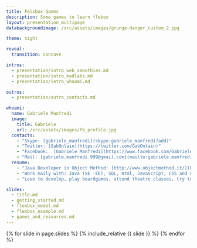 ```yaml
---
title: Felxbox Games
description: Some games to learn flebox
layout: presentation_multipage
databackgroundimage: /src/assets/images/grunge-danger_custom_2.jpg

theme: night

reveal:
  transition: concave

intros:
  - presentation/intro_web_smoothies.md
  - presentation/intro_madlabs.md
  - presentation/intro_whoami.md

outros:
  - presentation/outro_contacts.md

whoami:
  name: Gabriele Manfredi
  image:
    title: Gabriele
    url: /src/assets/images/fb_profile.jpg
  contacts:
    - "Skype: [gabriele_manfredi](skype:gabriele_manfredi?add)"
    - "Twitter: [GabOnlain](https://twitter.com/GabOnlain)"
    - "Facebook:  [Gabriele Manfredi](https://www.facebook.com/Gabriele.Manfredi.999/)"
    - "Mail: [gabriele.manfredi.999@gmail.com](mailto:gabriele.manfredi.999@gmail.com)"
  resume:
    - "Java Developer in Object Method: [http://www.objectmethod.it/](http://www.objectmethod.it/)"
    - "Work maily with: Java (SE -EE), SQL, Html, JavaScript, CSS and more..."
    - "Love to develop, play boardgames, attend theatre classes, try to take photos & learning new things"

slides:
  - title.md
  - getting_started.md
  - flexbox_model.md
  - flexbox_example.md
  - games_and_resources.md
---
```


{% for slide in page.slides %}
  {% include_relative {{ slide }} %}
{% endfor %}

